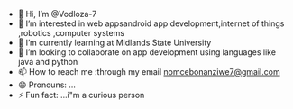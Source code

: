 - 👋 Hi, I’m @Vodloza-7
- 👀 I’m interested in web appsandroid app development,internet of things ,robotics ,computer systems
- 🌱 I’m currently learning at Midlands State University
- 💞️ I’m looking to collaborate on app development using languages like java and python
- 📫 How to reach me :through my email nomcebonanziwe7@gmail.com
- 😄 Pronouns: ...
- ⚡ Fun fact: ...i"m a curious person

<!---
Vodloza-7/Vodloza-7 is a ✨ special ✨ repository because its `README.md` (this file) appears on your GitHub profile.
You can click the Preview link to take a look at your changes.
--->
